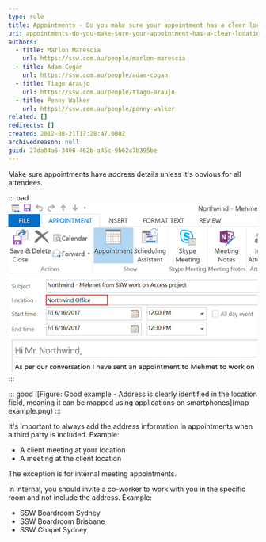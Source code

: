 ```yaml
---
type: rule
title: Appointments - Do you make sure your appointment has a clear location address?
uri: appointments-do-you-make-sure-your-appointment-has-a-clear-location-address
authors:
  - title: Marlon Marescia
    url: https://ssw.com.au/people/marlon-marescia
  - title: Adam Cogan
    url: https://ssw.com.au/people/adam-cogan
  - title: Tiago Araujo
    url: https://ssw.com.au/people/tiago-araujo
  - title: Penny Walker
    url: https://ssw.com.au/people/penny-walker
related: []
redirects: []
created: 2012-08-21T17:28:47.000Z
archivedreason: null
guid: 27da04a6-3406-462b-a45c-9b62c7b395be
---
```

Make sure appointments have address details unless it's obvious for all attendees.

<!--endintro-->

::: bad
![Figure: Bad Example - Appointment field should have addresses in location when appropriate](appointment-location-bad-example.jpg)
:::

::: good
![Figure: Good example - Address is clearly identified in the location field, meaning it can be mapped using applications on smartphones](map example.png)
:::

It's important to always add the address information in appointments when a third party is included. Example:

* A client meeting at your location
* A meeting at the client location

The exception is for internal meeting appointments.

In internal, you should invite a co-worker to work with you in the specific room and not include the address. Example:

* SSW Boardroom Sydney
* SSW Boardroom Brisbane
* SSW Chapel Sydney
